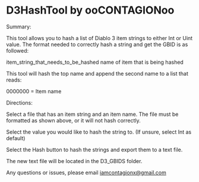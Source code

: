 # D3HashTool by ooCONTAGIONoo

Summary:

This tool allows you to hash a list of Diablo 3 item strings to either Int or Uint value. The format needed to correctly hash a string 
and get the GBID is as followed:

item_string_that_needs_to_be_hashed
name of item that is being hashed

This tool will hash the top name and append the second name to a list that reads:

0000000	=	Item name

Directions:

Select a file that has an item string and an item name. The file must be formatted as shown above, or it will not hash correctly.

Select the value you would like to hash the string to. (If unsure, select Int as default)

Select the Hash button to hash the strings and export them to a text file.

The new text file will be located in the D3_GBIDS folder.

Any questions or issues, please email iamcontagionx@gmail.com
